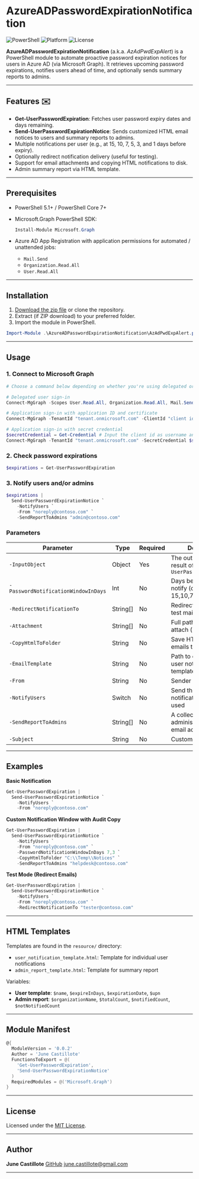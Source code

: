 # AzureADPasswordExpirationNotification

![PowerShell](https://img.shields.io/badge/PowerShell-Module-blue.svg)
![Platform](https://img.shields.io/badge/platform-AzureAD-blue)
![License](https://img.shields.io/badge/license-MIT-green.svg)

**AzureADPasswordExpirationNotification** (a.k.a. *AzAdPwdExpAlert*) is a PowerShell module to automate proactive password expiration notices for users in Azure AD (via Microsoft Graph). It retrieves upcoming password expirations, notifies users ahead of time, and optionally sends summary reports to admins.

---

## Features ✉️

* **Get-UserPasswordExpiration**: Fetches user password expiry dates and days remaining.
* **Send-UserPasswordExpirationNotice**: Sends customized HTML email notices to users and summary reports to admins.
* Multiple notifications per user (e.g., at 15, 10, 7, 5, 3, and 1 days before expiry).
* Optionally redirect notification delivery (useful for testing).
* Support for email attachments and copying HTML notifications to disk.
* Admin summary report via HTML template.

---

## Prerequisites

* PowerShell 5.1+ / PowerShell Core 7+
* Microsoft.Graph PowerShell SDK:

  ```powershell
  Install-Module Microsoft.Graph
  ```

* Azure AD App Registration with application permissions for automated / unattended jobs:

  * `Mail.Send`
  * `Organization.Read.All`
  * `User.Read.All`

---

## Installation

1. [Download the zip file](https://github.com/junecastillote/AzureADPasswordExpirationNotification/archive/refs/heads/main.zip) or clone the repository.
2. Extract (if ZIP download) to your preferred folder.
3. Import the module in PowerShell.

```powershell
Import-Module .\AzureADPasswordExpirationNotification\AzAdPwdExpAlert.psd1
```

---

## Usage

### 1. Connect to Microsoft Graph

```powershell
# Choose a command below depending on whether you're using delegated or application log-in.

# Delegated user sign-in
Connect-MgGraph -Scopes User.Read.All, Organization.Read.All, Mail.Send -TenantId "tenant.onmicrosoft.com"

# Application sign-in with application ID and certificate
Connect-MgGraph -TenantId "tenant.onmicrosoft.com" -ClientId "client id here" -CertificateThumbPrint "certificate thumbprint here"

# Application sign-in with secret credential
$secretCredential = Get-Credential # Input the client id as username and secret key as the password.
Connect-MgGraph -TenantId "tenant.onmicrosoft.com" -SecretCredential $secretCredential
```

### 2. Check password expirations

```powershell
$expirations = Get-UserPasswordExpiration
```

### 3. Notify users and/or admins

```powershell
$expirations |
  Send-UserPasswordExpirationNotice `
    -NotifyUsers `
    -From "noreply@contoso.com" `
    -SendReportToAdmins "admin@contoso.com"
```

### Parameters

| Parameter                           | Type     | Required | Description                                              |
| ----------------------------------- | -------- | -------- | -------------------------------------------------------- |
| `-InputObject`                      | Object   | Yes      | The output object result of `Get-UserPasswordExpiration` |
| `-PasswordNotificationWindowInDays` | Int      | No       | Days before expiry to notify (default: 15,10,7,5,3,1)    |
| `-RedirectNotificationTo`           | String[] | No       | Redirect all emails to test mailbox                      |
| `-Attachment`                       | String[] | No       | Full path of files to attach (if any)                    |
| `-CopyHtmlToFolder`                 | String   | No       | Save HTML versions of emails to disk                     |
| `-EmailTemplate`                    | String   | No       | Path to custom HTML user notification template           |
| `-From`                             | String   | No       | Sender email address                                     |
| `-NotifyUsers`                      | Switch   | No       | Send the email notification to users if used             |
| `-SendReportToAdmins`               | String[] | No       | A collection of administrator recipient email addresses  |
| `-Subject`                          | String   | No       | Custom email subject                                     |

---

## Examples

**Basic Notification**

```powershell
Get-UserPasswordExpiration |
  Send-UserPasswordExpirationNotice `
    -NotifyUsers `
    -From "noreply@contoso.com"
```

**Custom Notification Window with Audit Copy**

```powershell
Get-UserPasswordExpiration |
  Send-UserPasswordExpirationNotice `
    -NotifyUsers `
    -From "noreply@contoso.com" `
    -PasswordNotificationWindowInDays 7,3 `
    -CopyHtmlToFolder "C:\\Temp\\Notices" `
    -SendReportToAdmins "helpdesk@contoso.com"
```

**Test Mode (Redirect Emails)**

```powershell
Get-UserPasswordExpiration |
  Send-UserPasswordExpirationNotice `
    -NotifyUsers `
    -From "noreply@contoso.com" `
    -RedirectNotificationTo "tester@contoso.com"
```

---

## HTML Templates

Templates are found in the `resource/` directory:

* `user_notification_template.html`: Template for individual user notifications
* `admin_report_template.html`: Template for summary report

Variables:

* **User template**: `$name`, `$expireInDays`, `$expirationDate`, `$upn`
* **Admin report**: `$organizationName`, `$totalCount`, `$notifiedCount`, `$notNotifiedCount`

---

## Module Manifest

```powershell
@{
  ModuleVersion = '0.0.2'
  Author = 'June Castillote'
  FunctionsToExport = @(
    'Get-UserPasswordExpiration',
    'Send-UserPasswordExpirationNotice'
  )
  RequiredModules = @('Microsoft.Graph')
}
```

---

## License

Licensed under the [MIT License](LICENSE).

---

## Author

**June Castillote**
[GitHub](https://github.com/junecastillote)
[june.castillote@gmail.com](mailto:june.castillote@gmail.com)

---
